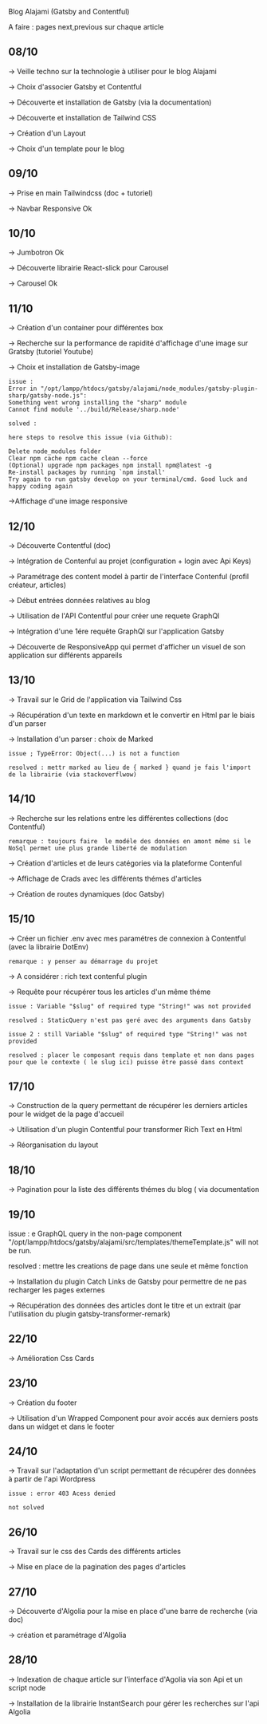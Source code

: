 
Blog Alajami (Gatsby and Contentful)

A faire : pages next,previous sur chaque article

## 08/10

-> Veille techno sur la technologie à utiliser pour le blog Alajami

-> Choix d'associer Gatsby et Contentful

-> Découverte et installation de Gatsby (via la documentation)

-> Découverte et installation de Tailwind CSS

-> Création d'un Layout

-> Choix d'un template pour le blog

## 09/10

-> Prise en main Tailwindcss (doc + tutoriel) 

-> Navbar Responsive Ok

## 10/10

-> Jumbotron Ok

-> Découverte librairie React-slick pour Carousel

-> Carousel Ok

## 11/10

-> Création d'un container pour différentes box

-> Recherche sur la performance de rapidité d'affichage d'une image sur Gratsby (tutoriel Youtube)

-> Choix et installation de Gatsby-image

    issue : 
    Error in "/opt/lampp/htdocs/gatsby/alajami/node_modules/gatsby-plugin-sharp/gatsby-node.js":
    Something went wrong installing the "sharp" module
    Cannot find module '../build/Release/sharp.node'

    solved : 

    here steps to resolve this issue (via Github):

    Delete node_modules folder
    Clear npm cache npm cache clean --force
    (Optional) upgrade npm packages npm install npm@latest -g
    Re-install packages by running `npm install'
    Try again to run gatsby develop on your terminal/cmd. Good luck and happy coding again

->Affichage d'une image responsive

## 12/10 

-> Découverte Contentful (doc)

-> Intégration de Contenful au projet (configuration + login avec Api Keys)

-> Paramétrage des content model à partir de l'interface Contenful (profil créateur, articles)

-> Début entrées données relatives au blog

-> Utilisation de l'API Contentful pour créer une requete GraphQl

-> Intégration d'une 1ére requête GraphQl sur l'application Gatsby

-> Découverte de ResponsiveApp qui permet d'afficher un visuel de son application sur différents appareils

## 13/10

-> Travail sur le Grid de l'application via Tailwind Css

-> Récupération d'un texte en markdown et le convertir en Html par le biais d'un parser 

-> Installation d'un parser : choix de Marked

    issue ; TypeError: Object(...) is not a function

    resolved : mettr marked au lieu de { marked } quand je fais l'import de la librairie (via stackoverflwow)

## 14/10

-> Recherche sur les relations entre les différentes collections (doc Contentful)

    remarque : toujours faire  le modéle des données en amont même si le NoSql permet une plus grande liberté de modulation
    
-> Création d'articles et de leurs catégories via la plateforme Contenful

-> Affichage de Crads avec les différents thémes d'articles

-> Création de routes dynamiques (doc Gatsby)

## 15/10

-> Créer un fichier .env avec mes paramétres de connexion à Contentful (avec la librairie DotEnv)

    remarque : y penser au démarrage du projet

-> A considérer : rich text contenful plugin

-> Requête pour récupérer tous les articles d'un même théme 

    issue : Variable "$slug" of required type "String!" was not provided

    resolved : StaticQuery n'est pas geré avec des arguments dans Gatsby

    issue 2 : still Variable "$slug" of required type "String!" was not provided

    resolved : placer le composant requis dans template et non dans pages pour que le contexte ( le slug ici) puisse être passé dans context

## 17/10

-> Construction de la query permettant de récupérer les derniers articles pour le widget de la page d'accueil

-> Utilisation d'un plugin Contentful pour transformer Rich Text en Html

-> Réorganisation du layout


## 18/10

-> Pagination pour la liste des différents thémes du blog ( via documentation

## 19/10

  issue : e GraphQL query in the non-page component "/opt/lampp/htdocs/gatsby/alajami/src/templates/themeTemplate.js" will not be run.

  resolved : mettre les creations de page dans une seule et même fonction

-> Installation du plugin Catch Links de Gatsby pour permettre de ne pas recharger les pages externes

-> Récupération des données des articles dont le titre et un extrait (par l'utilisation du plugin gatsby-transformer-remark)

## 22/10

-> Amélioration Css Cards

## 23/10

-> Création du footer

-> Utilisation d'un Wrapped Component pour avoir accés aux derniers posts dans un widget et dans le footer

## 24/10

-> Travail sur l'adaptation d'un script permettant de récupérer des données à partir de l'api Wordpress

    issue : error 403 Acess denied

    not solved

## 26/10

-> Travail sur le css des Cards des différents articles

-> Mise en place de la pagination des pages d'articles

## 27/10

-> Découverte d'Algolia pour la mise en place d'une barre de recherche (via doc)

-> création et paramétrage d'Algolia

## 28/10

-> Indexation de chaque article sur l'interface d'Agolia via son Api et un script node

-> Installation de la librairie InstantSearch pour gérer les recherches sur l'api Algolia
